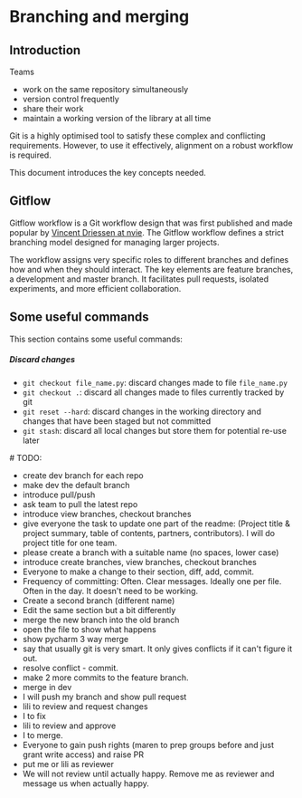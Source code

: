 # Branching and merging

## Introduction

Teams 
+ work on the same repository simultaneously
+ version control frequently
+ share their work 
+ maintain a working version of the library at all time

Git is a highly optimised tool to satisfy these complex and conflicting requirements.
However, to use it effectively, alignment on a robust workflow is required.

This document introduces the key concepts needed.

## Gitflow

Gitflow workflow is a Git workflow design that was first published and made popular by [Vincent Driessen at nvie](https://nvie.com/posts/a-successful-git-branching-model/). 
The Gitflow workflow defines a strict branching model designed for managing larger projects.  

The workflow assigns very specific roles to different branches and defines how and when they should interact. 
The key elements are feature branches, a development and master branch.
It facilitates pull requests, isolated experiments, and more efficient collaboration.




## Some useful commands

This section contains some useful commands:

##### Discard changes
- `git checkout file_name.py`: discard changes made to file `file_name.py`
- `git checkout .`: discard all changes made to files currently tracked by git
- `git reset --hard`: discard changes in the working directory and changes that have been staged but not committed
- `git stash`: discard all local changes but store them for potential re-use later


# TODO:
- create dev branch for each repo
- make dev the default branch
- introduce pull/push
- ask team to pull the latest repo
- introduce view branches, checkout branches
- give everyone the task to update one part of the readme: (Project title & project summary, table of contents, partners, contributors). I will do project title for one team.
- please create a branch with a suitable name (no spaces, lower case)
- introduce create branches, view branches, checkout branches
- Everyone to make a change to their section, diff, add, commit.
- Frequency of committing: Often. Clear messages. Ideally one per file. Often in the day. It doesn't need to be working.
- Create a second branch (different name)
- Edit the same section but a bit differently
- merge the new branch into the old branch
- open the file to show what happens
- show pycharm 3 way merge
- say that usually git is very smart. It only gives conflicts if it can't figure it out.
- resolve conflict - commit.
- make 2 more commits to the feature branch.
- merge in dev
- I will push my branch and show pull request
- lili to review and request changes
- I to fix
- lili to review and approve
- I to merge.
- Everyone to gain push rights (maren to prep groups before and just grant write access) and raise PR
- put me or lili as reviewer
- We will not review until actually happy. Remove me as reviewer and message us when actually happy.





